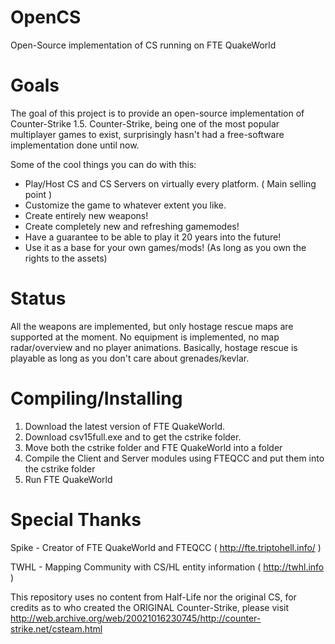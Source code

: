 # OpenCS
Open-Source implementation of CS running on FTE QuakeWorld

# Goals
The goal of this project is to provide an open-source implementation of Counter-Strike 1.5.
Counter-Strike, being one of the most popular multiplayer games to exist, surprisingly hasn't had
a free-software implementation done until now. 

Some of the cool things you can do with this:
* Play/Host CS and CS Servers on virtually every platform. ( Main selling point )
* Customize the game to whatever extent you like.
* Create entirely new weapons!
* Create completely new and refreshing gamemodes!
* Have a guarantee to be able to play it 20 years into the future!
* Use it as a base for your own games/mods! (As long as you own the rights to the assets)

# Status
All the weapons are implemented, but only hostage rescue maps are supported at the moment.
No equipment is implemented, no map radar/overview and no player animations.
Basically, hostage rescue is playable as long as you don't care about grenades/kevlar.

# Compiling/Installing
1. Download the latest version of FTE QuakeWorld.
2. Download csv15full.exe and to get the cstrike folder.
3. Move both the cstrike folder and FTE QuakeWorld into a folder
4. Compile the Client and Server modules using FTEQCC and put them into the cstrike folder
5. Run FTE QuakeWorld

# Special Thanks
Spike - Creator of FTE QuakeWorld and FTEQCC ( http://fte.triptohell.info/ )

TWHL - Mapping Community with CS/HL entity information (  http://twhl.info )

This repository uses no content from Half-Life nor the original CS, for credits
as to who created the ORIGINAL Counter-Strike, please visit
http://web.archive.org/web/20021016230745/http://counter-strike.net/csteam.html
